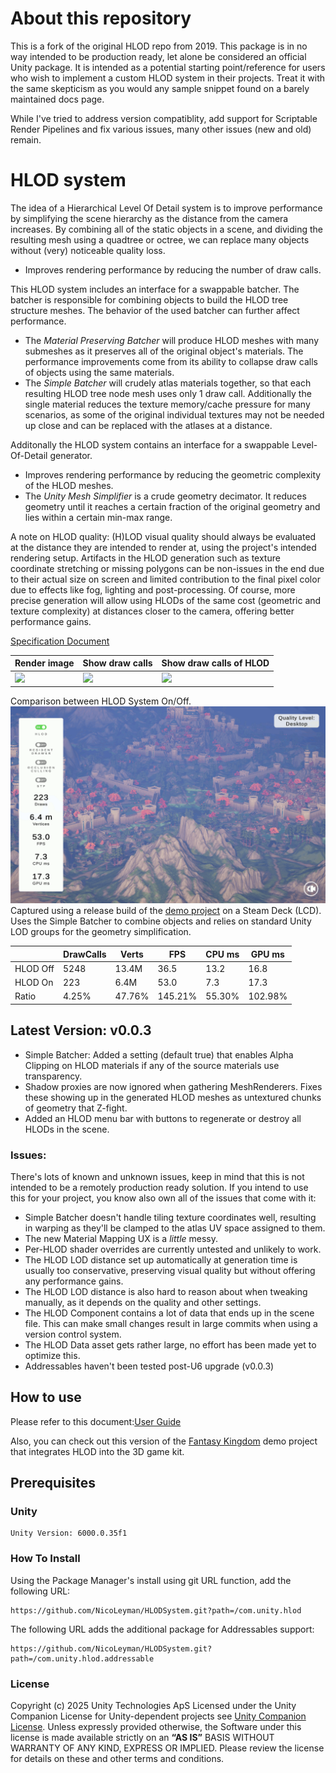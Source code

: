 # About this repository
This is a fork of the original HLOD repo from 2019. This package is in no way intended to be production ready, let alone be considered an official Unity package. 
It is intended as a potential starting point/reference for users who wish to implement a custom HLOD system in their projects.
Treat it with the same skepticism as you would any sample snippet found on a barely maintained docs page.

While I've tried to address version compatiblity, add support for Scriptable Render Pipelines and fix various issues, many other issues (new and old) remain.

# HLOD system
The idea of a Hierarchical Level Of Detail system is to improve performance by simplifying the scene hierarchy as the distance from the camera increases.
By combining all of the static objects in a scene, and dividing the resulting mesh using a quadtree or octree, we can replace many objects without (very) noticeable quality loss.
* Improves rendering performance by reducing the number of draw calls.

This HLOD system includes an interface for a swappable batcher. The batcher is responsible for combining objects to build the HLOD tree structure meshes. The behavior of the used batcher can further affect performance.
* The *Material Preserving Batcher* will produce HLOD meshes with many submeshes as it preserves all of the original object's materials. The performance improvements come from its ability to collapse draw calls of objects using the same materials.
* The *Simple Batcher* will crudely atlas materials together, so that each resulting HLOD tree node mesh uses only 1 draw call. Additionally the single material reduces the texture memory/cache pressure for many scenarios, as some of the original individual textures may not be needed up close and can be replaced with the atlases at a distance.

Additonally the HLOD system contains an interface for a swappable Level-Of-Detail generator.
* Improves rendering performance by reducing the geometric complexity of the HLOD meshes.
* The *Unity Mesh Simplifier* is a crude geometry decimator. It reduces geometry until it reaches a certain fraction of the original geometry and lies within a certain min-max range.

A note on HLOD quality:
(H)LOD visual quality should always be evaluated at the distance they are intended to render at, using the project's intended rendering setup.
Artifacts in the HLOD generation such as texture coordinate stretching or missing polygons can be non-issues in the end due to their actual size on screen and limited contribution to the final pixel color due to effects like fog, lighting and post-processing.
Of course, more precise generation will allow using HLODs of the same cost (geometric and texture complexity) at distances closer to the camera, offering better performance gains. 

[Specification Document][specDoc]

| Render image  | Show draw calls | Show draw calls of HLOD |
| --- | --- | --- |
| ![](Documentation~/Images/overview_1.jpg) | ![](Documentation~/Images/overview_2.jpg)  | ![](Documentation~/Images/overview_3.jpg)|

Comparison between HLOD System On/Off.
![](Documentation~/Images/SteamDeck_Release_OnOffComp.gif)
Captured using a release build of the [demo project][demoProject] on a Steam Deck (LCD).
Uses the Simple Batcher to combine objects and relies on standard Unity LOD groups for the geometry simplification.

||DrawCalls|Verts|FPS|CPU ms|GPU ms|
|---|---|---|---|---|---|
|HLOD Off|5248|13.4M|36.5|13.2|16.8|
|HLOD On|223|6.4M|53.0|7.3|17.3|
|Ratio|4.25%|47.76%|145.21%|55.30%|102.98%|

## Latest Version: v0.0.3
* Simple Batcher: Added a setting (default true) that enables Alpha Clipping on HLOD materials if any of the source materials use transparency.
* Shadow proxies are now ignored when gathering MeshRenderers. Fixes these showing up in the generated HLOD meshes as untextured chunks of geometry that Z-fight.
* Added an HLOD menu bar with buttons to regenerate or destroy all HLODs in the scene.

### Issues:
There's lots of known and unknown issues, keep in mind that this is not intended to be a remotely production ready solution.
If you intend to use this for your project, you know also own all of the issues that come with it:

* Simple Batcher doesn't handle tiling texture coordinates well, resulting in warping as they'll be clamped to the atlas UV space assigned to them.
* The new Material Mapping UX is a *little* messy.
* Per-HLOD shader overrides are currently untested and unlikely to work.
* The HLOD LOD distance set up automatically at generation time is usually too conservative, preserving visual quality but without offering any performance gains.
* The HLOD LOD distance is also hard to reason about when tweaking manually, as it depends on the quality and other settings.
* The HLOD Component contains a lot of data that ends up in the scene file. This can make small changes result in large commits when using a version control system.
* The HLOD Data asset gets rather large, no effort has been made yet to optimize this.
* Addressables haven't been tested post-U6 upgrade (v0.0.3)

## How to use
Please refer to this document:[User Guide][userGuide]

Also, you can check out this version of the [Fantasy Kingdom][demoProject] demo project that integrates HLOD into the 3D game kit.

## Prerequisites
### Unity
```
Unity Version: 6000.0.35f1
```
### How To Install
Using the Package Manager's install using git URL function, add the following URL:
```
https://github.com/NicoLeyman/HLODSystem.git?path=/com.unity.hlod
```
The following URL adds the additional package for Addressables support:
```
https://github.com/NicoLeyman/HLODSystem.git?path=/com.unity.hlod.addressable
```

### License
Copyright (c) 2025 Unity Technologies ApS
Licensed under the Unity Companion License for Unity-dependent projects see [Unity Companion License][license].
Unless expressly provided otherwise, the Software under this license is made available strictly on an **“AS IS”** BASIS WITHOUT WARRANTY OF ANY KIND, EXPRESS OR IMPLIED. Please review the license for details on these and other terms and conditions.

[license]: <https://unity3d.com/legal/licenses/Unity_Companion_License>
[demoProject]: <https://github.com/Unity-Technologies/HLODSystemDemo>
[specDoc]: <https://docs.google.com/document/d/1OPYDNpwGFpkBorZ3GCpL9Z4ck-6qRRD1tzelUQ0UvFc>
[userGuide]: <https://docs.google.com/document/d/1jZ9dforSSUTokTmprunayq7d3LUTv2aQK63IbtS-QzU>
